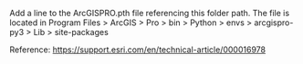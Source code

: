 Add a line to the ArcGISPRO.pth file referencing this folder path.
The file is located in Program Files > ArcGIS > Pro > bin > Python > 
envs > arcgispro-py3 > Lib > site-packages

Reference: https://support.esri.com/en/technical-article/000016978
